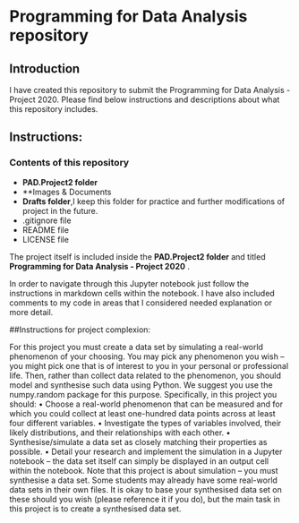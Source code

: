 # Programming for Data Analysis repository
 
## Introduction

I have created this repository to submit the Programming for Data Analysis - Project 2020.
Please find below instructions and descriptions about what this repository includes. 

## Instructions: 

### Contents of this repository
* **PAD.Project2 folder**
* **Images & Documents
* **Drafts folder**,I keep this folder for practice and further modifications of project in the future. 
* .gitignore file
* README file
* LICENSE file

The project itself is included inside the **PAD.Project2 folder**  and titled **Programming for Data Analysis - Project 2020** .


In order to navigate through this Jupyter notebook just follow the instructions in markdown cells within the notebook. 
I have also included comments to my code in areas that I considered needed explanation or more detail.


##Instructions for project complexion: 

For this project you must create a data set by simulating a real-world phenomenon of
your choosing. You may pick any phenomenon you wish – you might pick one that is
of interest to you in your personal or professional life. Then, rather than collect data
related to the phenomenon, you should model and synthesise such data using Python.
We suggest you use the numpy.random package for this purpose.
Specifically, in this project you should:
• Choose a real-world phenomenon that can be measured and for which you could
collect at least one-hundred data points across at least four different variables.
• Investigate the types of variables involved, their likely distributions, and their
relationships with each other.
• Synthesise/simulate a data set as closely matching their properties as possible.
• Detail your research and implement the simulation in a Jupyter notebook – the
data set itself can simply be displayed in an output cell within the notebook.
Note that this project is about simulation – you must synthesise a data set. Some
students may already have some real-world data sets in their own files. It is okay to
base your synthesised data set on these should you wish (please reference it if you do),
but the main task in this project is to create a synthesised data set.

